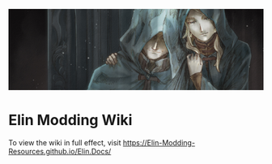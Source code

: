 ![banner](public/wide-banner.png)

# Elin Modding Wiki

To view the wiki in full effect, visit https://Elin-Modding-Resources.github.io/Elin.Docs/